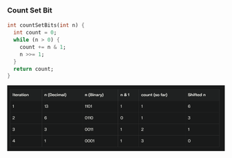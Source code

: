 ### Count Set Bit

``` dart
int countSetBits(int n) {
  int count = 0;
  while (n > 0) {
    count += n & 1;
    n >>= 1;
  }
  return count;
}


```

![alt text](image.png)
